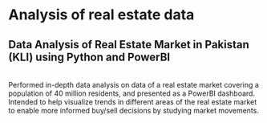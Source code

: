 # Analysis of real estate data
<h2>Data Analysis of Real Estate Market in Pakistan (KLI) using Python and PowerBI </h2>
</br> Performed in-depth data analysis on data of a real estate market covering a population of 40 million residents, and presented as a PowerBI dashboard.
</br> Intended to help visualize trends in different areas of the real estate market to enable more informed buy/sell decisions by studying market movements.
